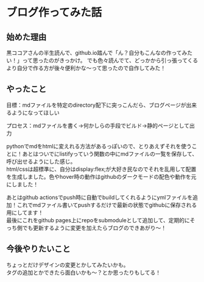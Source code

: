 # ブログ作ってみた話

## 始めた理由
黒ココアさんの半生読んで、github.io踏んで「ん？自分もこんなの作ってみたい！」って思ったのがきっかけ。
でも色々読んでて、どっかから引っ張ってくるより自分で作る方が後々便利かな～って思ったので自作してみた！

## やったこと
目標：mdファイルを特定のdirectory配下に突っこんだら、ブログページが出来るようになってほしい

プロセス：mdファイルを書く→何かしらの手段でビルド→静的ページとして出力

pythonでmdをhtmlに変えれる方法があるっぽいので、とりあえずそれを使うことに！あとはついでにlistifyっていう関数の中にmdファイルの一覧を保存して、呼び出せるようにした感じ。   
html/cssは超標準に、自分はdisplay:flex;が大好き民なのでそれを乱用して配置を生成しました。色やhover時の動作はgithubのダークモードの配色や動作を元にしました！

あとはgithub actionsでpush時に自動でbuildしてくれるようにymlファイルを追加！これでmdファイル書いてpushするだけで最新の状態でgithubに保存される用にしてます！   
最後にこれをgithub pages上にrepoをsubmoduleとして追加して、定期的にそっち側でも更新するように変更を加えたらブログのできあがり～！

## 今後やりたいこと
ちょっとだけデザインの変更とかしてみたいかも。    
タグの追加とかできたら面白いかも～？とか思ったりもしてる！